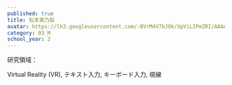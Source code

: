 ```yaml
---
published: true
title: 松本実乃梨
avatar: https://lh3.googleusercontent.com/-BVrM4V7bJOk/XpViLIPmZRI/AAAAAAAATUM/JMbLZFDlpaoybKWBsxGUNBaUw4Xm_3B3wCE0YBhgLKqgEAL1OcqyYSbE-NG8cbTnPNmuc0qWVNsVzG1iSEvr_yezYSIrzf1bDlVEILC0qIQRFnh-ospRtN7ty2EoWgURCGjzkY1UfdW9OWInRsVpTwND_1l52f5e3L7tQrMk9td5g63q1u6NcpV8QaSVo6vlxiPympcbdOzBn86Gc10rdA2fN4FhnaecTGlFr9ubavQ-3ocq7eKS9biIBN_e3lePkXLFK1v6nYbmKQtgto7dGsBKp_N94yiFaW4J8s-wGkkRfU06dwuEOYxBfvRgGoizO8xMCUbvM2wOTK1H7ZN4MZk29RodpW3h2IZvUAjCEaoxhUpd50k0vHQzpcM-KOiKfqXFgrwliuZblxbKYCSoB1PhY1OMsHRxoGki5NRFaO6-fEnEX7ipQlTkRAC2-0nRNE0iIu05TOI_X_oWqgG_D2ZAAZswKBoUv-iHSCDO4KQef29leICa14QhmjWkHu2S1m99Eu5RdnBCE0fIFVTP9FNbwG-yYMV3s1iHQLXpdeWgVCsZjQXvoF92zULBWEcb6zPHZUpT32tkfcB0KbUmhjdk3jxXdWMYBGsR4SqjgA0FWSuHAs39zAuR7XQqjDQuBvVUkUWrUkY01fvM6L6S4aKehhQVTtaPCRfgSaRGBIN299-Ma-vD2pC7xQKw4122mpXA8hIhRanBI8tgO0Ho0UCECtKnQh_-VjqbphtuWdmGZA38qBuVKGvM_3uMaP-v9cSv3b9peiI3TMLSWivUF/IMG_0576_2.jpg
category: 03_M
school_year: 2
---
```

研究領域：

Virtual Reality (VR), テキスト入力, キーボード入力, 視線